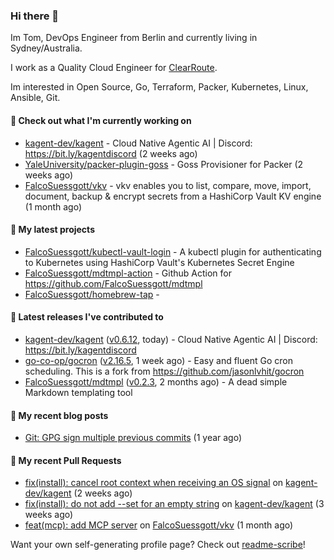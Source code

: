 ### Hi there 👋

Im Tom, DevOps Engineer from Berlin and currently living in Sydney/Australia.

I work as a Quality Cloud Engineer for [ClearRoute](https://clearroute.io).

Im interested in Open Source, Go, Terraform, Packer, Kubernetes, Linux, Ansible, Git.

#### 👷 Check out what I'm currently working on

- [kagent-dev/kagent](https://github.com/kagent-dev/kagent) - Cloud Native Agentic AI | Discord: https://bit.ly/kagentdiscord (2 weeks ago)
- [YaleUniversity/packer-plugin-goss](https://github.com/YaleUniversity/packer-plugin-goss) - Goss Provisioner for Packer (2 weeks ago)
- [FalcoSuessgott/vkv](https://github.com/FalcoSuessgott/vkv) - vkv enables you to list, compare, move, import, document, backup &amp; encrypt secrets from a HashiCorp Vault KV engine (1 month ago)

#### 🌱 My latest projects

- [FalcoSuessgott/kubectl-vault-login](https://github.com/FalcoSuessgott/kubectl-vault-login) - A kubectl plugin for authenticating to Kubernetes using HashiCorp Vault&#39;s Kubernetes Secret Engine
- [FalcoSuessgott/mdtmpl-action](https://github.com/FalcoSuessgott/mdtmpl-action) - Github Action for https://github.com/FalcoSuessgott/mdtmpl
- [FalcoSuessgott/homebrew-tap](https://github.com/FalcoSuessgott/homebrew-tap) - 

#### 🔭 Latest releases I've contributed to

- [kagent-dev/kagent](https://github.com/kagent-dev/kagent) ([v0.6.12](https://github.com/kagent-dev/kagent/releases/tag/v0.6.12), today) - Cloud Native Agentic AI | Discord: https://bit.ly/kagentdiscord
- [go-co-op/gocron](https://github.com/go-co-op/gocron) ([v2.16.5](https://github.com/go-co-op/gocron/releases/tag/v2.16.5), 1 week ago) - Easy and fluent Go cron scheduling. This is a fork from https://github.com/jasonlvhit/gocron
- [FalcoSuessgott/mdtmpl](https://github.com/FalcoSuessgott/mdtmpl) ([v0.2.3](https://github.com/FalcoSuessgott/mdtmpl/releases/tag/v0.2.3), 2 months ago) - A dead simple Markdown templating tool

#### 📜 My recent blog posts

- [Git: GPG sign multiple previous commits](https://morelly.de/post/20240328_git_gpg_sign_commits/) (1 year ago)

#### 🔨 My recent Pull Requests

- [fix(install): cancel root context when receiving an OS signal](https://github.com/kagent-dev/kagent/pull/810) on [kagent-dev/kagent](https://github.com/kagent-dev/kagent) (2 weeks ago)
- [fix(install): do not add --set for an empty string](https://github.com/kagent-dev/kagent/pull/807) on [kagent-dev/kagent](https://github.com/kagent-dev/kagent) (3 weeks ago)
- [feat(mcp): add MCP server](https://github.com/FalcoSuessgott/vkv/pull/390) on [FalcoSuessgott/vkv](https://github.com/FalcoSuessgott/vkv) (1 month ago)

Want your own self-generating profile page? Check out [readme-scribe](https://github.com/muesli/readme-scribe)!